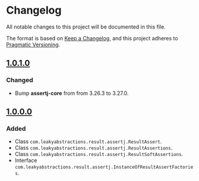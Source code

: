 
# Changelog

All notable changes to this project will be documented in this file.

The format is based on [Keep a Changelog](https://keepachangelog.com/en/1.1.0/),
and this project adheres to [Pragmatic Versioning](https://pragver.github.io/spec/1.0.0.0.html).


## [1.0.1.0]

### Changed

- Bump **assertj-core** from from 3.26.3 to 3.27.0.


## [1.0.0.0]

### Added

- Class `com.leakyabstractions.result.assertj.ResultAssert`.
- Class `com.leakyabstractions.result.assertj.ResultAssertions`.
- Class `com.leakyabstractions.result.assertj.ResultSoftAssertions`.
- Interface `com.leakyabstractions.result.assertj.InstanceOfResultAssertFactories`.


[1.0.0.0]: https://github.com/LeakyAbstractions/result-assertj/releases/tag/1.0.0.0
[1.0.1.0]: https://github.com/LeakyAbstractions/result-assertj/releases/tag/1.0.1.0
